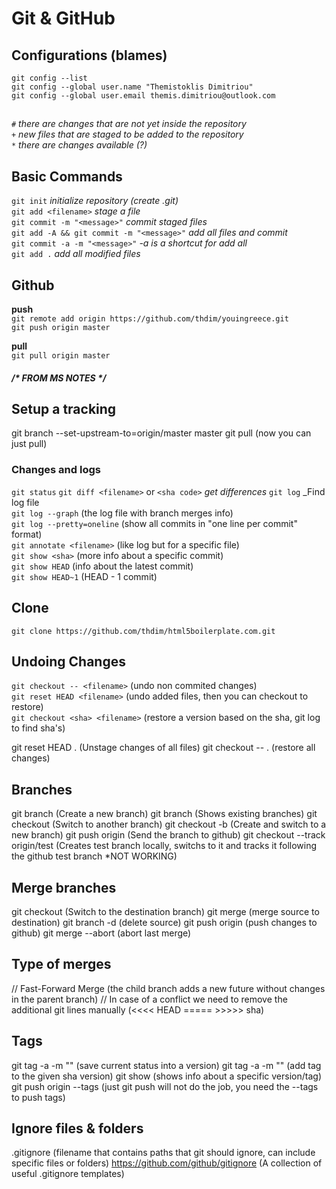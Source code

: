 # Git & GitHub

## Configurations (blames)

`git config --list`  
`git config --global user.name "Themistoklis Dimitriou"`  
`git config --global user.email themis.dimitriou@outlook.com`  

## 

`#` _there are changes that are not yet inside the repository_  
`+` _new files that are staged to be added to the repository_  
`*` _there are changes available (?)_  


## Basic Commands
`git init` _initialize repository (create .git)_  
`git add <filename>` _stage a file_  
`git commit -m "<message>"` _commit staged files_  
`git add -A && git commit -m "<message>"` _add all files and commit_  
`git commit -a -m "<message>"` _-a is a shortcut for add all_  
`git add .` _add all modified files_  

## Github
__push__  
`git remote add origin https://github.com/thdim/youingreece.git`  
`git push origin master`  

__pull__    
`git pull origin master`  
  
  
##### /* FROM MS NOTES */  

## Setup a tracking
git branch --set-upstream-to=origin/master master
git pull (now you can just pull)

### Changes and logs
`git status`
`git diff <filename>` or `<sha code>` _get differences_
`git log` _Find log file  
`git log --graph` (the log file with branch merges info)  
`git log --pretty=oneline` (show all commits in "one line per commit" format)  
`git annotate <filename>` (like log but for a specific file)  
`git show <sha>` (more info about a specific commit)  
`git show HEAD` (info about the latest commit)  
`git show HEAD~1` (HEAD - 1 commit)  

## Clone
`git clone https://github.com/thdim/html5boilerplate.com.git`  

## Undoing Changes  
`git checkout -- <filename>` (undo non commited changes)  
`git reset HEAD <filename>` (undo added files, then you can checkout to restore)  
`git checkout <sha> <filename>` (restore a version based on the sha, git log to find sha's)  

git reset HEAD . (Unstage changes of all files)
git checkout -- . (restore all changes)

## Branches
git branch <name> (Create a new branch)
git branch (Shows existing branches)
git checkout <branch-name> (Switch to another branch)
git checkout -b <branch-name> (Create and switch to a new branch)
git push origin <branch> (Send the branch to github)
git checkout --track origin/test (Creates test branch locally, switchs to it and tracks it following the github test branch *NOT WORKING)

## Merge branches
git checkout <branch> (Switch to the destination branch)
git merge <source-branch> <destination-branch> (merge source to destination)
git branch -d <source-branch> (delete source)
git push origin <source-branch> (push changes to github)
git merge --abort (abort last merge)

## Type of merges
// Fast-Forward Merge (the child branch adds a new future without changes in the parent branch)
// In case of a conflict we need to remove the additional git lines manually (<<<< HEAD ===== >>>>> sha)

## Tags
git tag -a <version> -m "<msg>" (save current status into a version)
git tag -a <version> <sha> -m "<msg>" (add tag to the given sha version)
git show <version> (shows info about a specific version/tag)
git push origin --tags (just git push will not do the job, you need the --tags to push tags)

## Ignore files & folders
.gitignore (filename that contains paths that git should ignore, can include specific files or folders)
https://github.com/github/gitignore (A collection of useful .gitignore templates)
